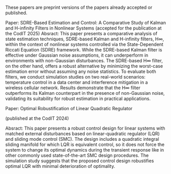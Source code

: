 These papers are preprint versions of the papers already accepted or published.

Paper: SDRE-Based Estimation and Control: A Comparative Study of Kalman
and H-infinity Filters in Nonlinear Systems
(accepted for the publication at the CodIT 2025)
Absract:
This paper presents a comparative analysis of
state estimation techniques, SDRE-based Kalman and H-infinity
filters, H∞, within the context of nonlinear systems controlled
via the State-Dependent Riccati Equation (SDRE) framework.
While the SDRE-based Kalman filter is effective under Gaussian
noise assumptions, it can underperform in environments
with non-Gaussian disturbances. The SDRE-based H∞ filter,
on the other hand, offers a robust alternative by minimizing
the worst-case estimation error without assuming any noise
statistics. To evaluate both filters, we conduct simulation studies
on two real-world scenarios: temperature control in a data center
and interference mitigation in a wireless cellular network.
Results demonstrate that the H∞ filter outperforms its Kalman
counterpart in the presence of non-Gaussian noise, validating
its suitability for robust estimation in practical applications.


Paper: Optimal Robustification of Linear Quadratic Regulator

(published at the CodIT 2024)

Absract:
This paper presents a robust control design for
linear systems with matched external disturbances based on
linear-quadratic regulator (LQR) and sliding mode control
(SMC). The design includes a quadratic integral sliding manifold
for which LQR is equivalent control, so it does not
force the system to change its optimal dynamics during the
transient response like in other commonly used state-of-the-art
SMC design procedures. The simulation study suggests that the
proposed control design robustifies optimal LQR with minimal
deterioration of optimality.
